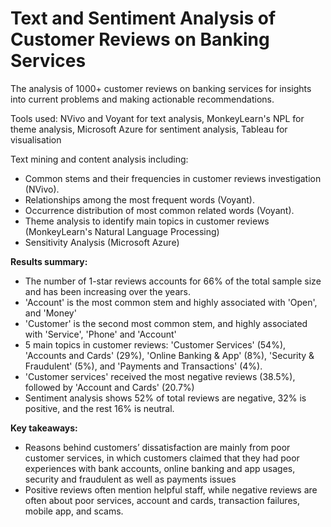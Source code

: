 # Text and Sentiment Analysis of Customer Reviews on Banking Services 
The analysis of 1000+ customer reviews on banking services for insights into current problems and making actionable recommendations.

Tools used: NVivo and Voyant for text analysis, MonkeyLearn's NPL for theme analysis, Microsoft Azure for sentiment analysis, Tableau for visualisation

Text mining and content analysis including:
- Common stems and their frequencies in customer reviews investigation (NVivo).
- Relationships among the most frequent words (Voyant).
- Occurrence distribution of most common related words (Voyant).
- Theme analysis to identify main topics in customer reviews (MonkeyLearn's Natural Language Processing)
- Sensitivity Analysis (Microsoft Azure)

**Results summary:**
- The number of 1-star reviews accounts for 66% of the total sample size and has been increasing over the years.
- 'Account' is the most common stem and highly associated with 'Open', and 'Money'
- 'Customer' is the second most common stem, and highly associated with 'Service', 'Phone' and 'Account'
- 5 main topics in customer reviews: 'Customer Services' (54%), 'Accounts and Cards' (29%), 'Online Banking & App' (8%), 'Security & Fraudulent' (5%), and 'Payments and Transactions' (4%).
- 'Customer services' received the most negative reviews (38.5%), followed by 'Account and Cards' (20.7%)
- Sentiment analysis shows 52% of total reviews are negative, 32% is positive, and the rest 16% is neutral.

**Key takeaways:**
- Reasons behind customers’ dissatisfaction are mainly from poor customer services, in which customers claimed that they had poor experiences with bank accounts, online banking and app usages, security and fraudulent as well as payments issues
- Positive reviews often mention helpful staff, while negative reviews are often about poor services, account and cards, transaction failures, mobile app, and scams.
